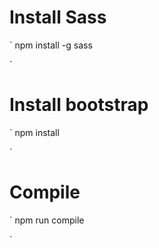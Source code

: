 # Install Sass

`
npm install -g sass

`

# Install bootstrap

`
npm install

`

# Compile

`
npm run compile

`